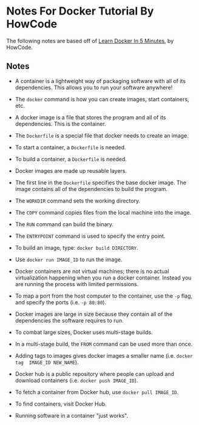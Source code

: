 # Notes For Docker Tutorial By HowCode

The following notes are based off of [Learn Docker In 5 Minutes](https://www.youtube.com/watch?v=Oni3qxZ4a-w), by HowCode.

## Notes

- A container is a lightweight way of packaging software with all of its dependencies. This allows you to run your software anywhere!

- The `docker` command is how you can create images, start containers, etc.

- A docker image is a file that stores the program and all of its dependencies. This is the container.

- The `Dockerfile` is a special file that docker needs to create an image.

- To start a container, a `Dockerfile` is needed.

- To build a container, a `Dockerfile` is needed.

- Docker images are made up reusable layers.

- The first line in the `Dockerfile` specifies the base docker image. The image contains all of the dependencies to build the program.

- The `WORKDIR` command sets the working directory.

- The `COPY` command copies files from the local machine into the image.

- The `RUN` command can build the binary.

- The `ENTRYPOINT` command is used to specify the entry point.

- To build an image, type: `docker build DIRECTORY`.

- Use `docker run IMAGE_ID` to run the image.

- Docker containers are not virtual machines; there is no actual virtualization happening when you run a docker container. Instead you are running the process with limited permissions.

- To map a port from the host computer to the container, use the `-p` flag, and specify the ports (i.e. `-p 80:80`).

- Docker images are large in size because they contain all of the dependencies the software requires to run.

- To combat large sizes, Docker uses multi-stage builds.

- In a multi-stage build, the `FROM` command can be used more than once.

- Adding tags to images gives docker images a smaller name (i.e. `docker tag  IMAGE_ID NEW_NAME`).

- Docker hub is a public repository where people can upload and download containers (i.e. `docker push IMAGE_ID`).

- To fetch a container from Docker hub, use `docker pull IMAGE_ID`.

- To find containers, visit Docker Hub.

- Running software in a container "just works".
